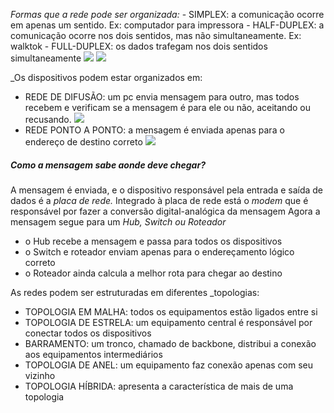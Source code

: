 

_Formas que a rede pode ser organizada:_
	- SIMPLEX:  a comunicação ocorre em apenas um sentido. Ex: computador para impressora
	- HALF-DUPLEX: a comunicação ocorre nos dois sentidos, mas não simultaneamente. Ex: walktok
	- FULL-DUPLEX: os dados trafegam nos dois sentidos simultaneamente
![](intranet.png)
![](extranet_internet.png)

_Os dispositivos podem estar organizados em:
- REDE DE DIFUSÃO: um pc envia mensagem para outro, mas todos recebem e verificam se a mensagem é para ele ou não, aceitando ou recusando.
![](rede_de_difusao.png)
- REDE PONTO A PONTO: a mensagem é enviada apenas para o endereço de destino correto
![](esquema_p2p.png)

##### Como a mensagem sabe aonde deve chegar?

A mensagem é enviada, e o dispositivo responsável pela entrada e saída de dados é a _placa de rede._
Integrado à placa de rede está o _modem_ que é responsável por fazer a conversão digital-analógica da mensagem
Agora a mensagem segue para um _Hub, Switch ou Roteador_
- o Hub recebe a mensagem e passa para todos os dispositivos
- o Switch e roteador enviam apenas para o endereçamento lógico correto
- o Roteador ainda calcula a melhor rota para chegar ao destino

As redes podem ser estruturadas em diferentes _topologias:
- TOPOLOGIA EM MALHA: todos os equipamentos estão ligados entre si
- TOPOLOGIA DE ESTRELA: um equipamento central é responsável por conectar todos os dispositivos
- BARRAMENTO: um tronco, chamado de backbone, distribui a conexão aos equipamentos intermediários
- TOPOLOGIA DE ANEL: um equipamento faz conexão apenas com seu vizinho
- TOPOLOGIA HÍBRIDA: apresenta a característica de mais de uma topologia











